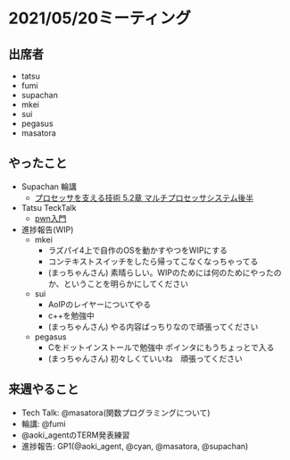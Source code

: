 # 2021/05/20ミーティング

## 出席者
- tatsu
- fumi
- supachan
- mkei
- sui
- pegasus
- masatora

## やったこと

- Supachan 輪講
  - [プロセッサを支える技術 5.2章 マルチプロセッサシステム後半](https://docs.google.com/presentation/d/1QXAEw5pMnvLdZ03nGKvvh8OE7mEcrkMukCl3ZrqdCfw/edit#slide=id.gdb77a8665d_2_75)
- Tatsu TeckTalk
  - [pwn入門](https://drive.google.com/file/d/1gdLkuvk8vHYjnizcHWOvDDNdrVu8ysW8/view)
- 進捗報告(WIP)
  - mkei
    - ラズパイ4上で自作のOSを動かすやつをWIPにする
    - コンテキストスイッチをしたら帰ってこなくなっちゃってる
    - (まっちゃんさん) 素晴らしい。WIPのためには何のためにやったのか、ということを明らかにしてください
  - sui
    - AoIPのレイヤーについてやる
    - c++を勉強中
    - (まっちゃんさん) やる内容ばっちりなので頑張ってください
  - pegasus
    - Cをドットインストールで勉強中 ポインタにもうちょっとで入る
    - (まっちゃんさん) 初々しくていいね　頑張ってください
## 来週やること
- Tech Talk: @masatora(関数プログラミングについて)
- 輪講: @fumi
- @aoki_agentのTERM発表練習
- 進捗報告: GP1(@aoki_agent, @cyan, @masatora, @supachan)
